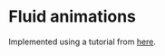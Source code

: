 # Fluid animations
Implemented using a tutorial from [here](https://medium.com/@nathangitter/building-fluid-interfaces-ios-swift-9732bb934bf5).
